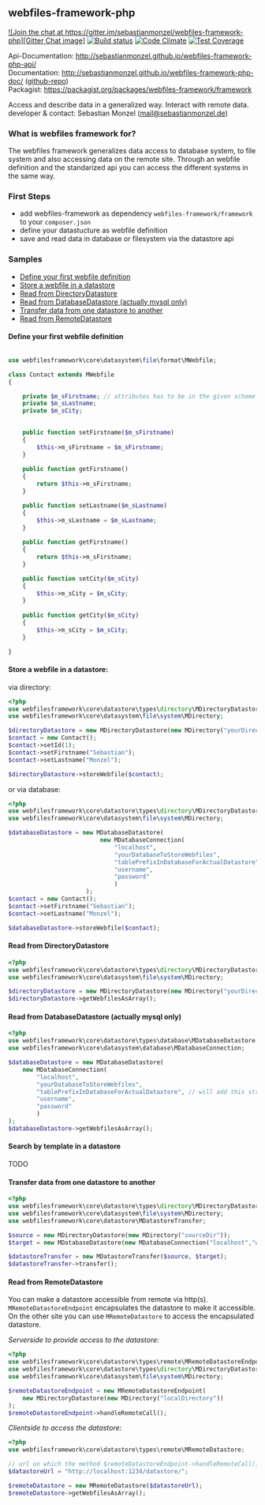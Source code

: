 ## webfiles-framework-php

[![Join the chat at https://gitter.im/sebastianmonzel/webfiles-framework-php][Gitter Chat image]][Gitter Chat link]
[![Build status][Travis Develop image]][Travis Develop link]
[![Code Climate][Codeclimate image]][Codeclimate link]
[![Test Coverage][Codeclimate coverage image]][Codeclimate coverage link]

[Gitter Chat image]: https://badges.gitter.im/sebastianmonzel/webfiles-framework-php.svg
[Gitter Chat link]: https://gitter.im/sebastianmonzel/webfiles-framework-php?utm_source=badge&utm_medium=badge&utm_campaign=pr-badge&utm_content=badge

[Travis Develop image]: https://img.shields.io/travis/sebastianmonzel/webfiles-framework-php/develop.svg?style=flat-square
[Travis Develop link]: https://travis-ci.org/sebastianmonzel/webfiles-framework-php

[Codeclimate image]: https://codeclimate.com/github/sebastianmonzel/webfiles-framework-php/badges/gpa.svg
[Codeclimate link]: https://codeclimate.com/github/sebastianmonzel/webfiles-framework-php

[Codeclimate coverage image]: https://codeclimate.com/github/sebastianmonzel/webfiles-framework-php/badges/coverage.svg
[Codeclimate coverage link]: https://codeclimate.com/github/sebastianmonzel/webfiles-framework-php/coverage

Api-Documentation: http://sebastianmonzel.github.io/webfiles-framework-php-api/<br />
Documentation: http://sebastianmonzel.github.io/webfiles-framework-php-doc/ ([github-repo](https://github.com/sebastianmonzel/webfiles-framework-php-doc))<br />
Packagist: https://packagist.org/packages/webfiles-framework/framework

Access and describe data in a generalized way. Interact with remote data.<br />
developer & contact: Sebastian Monzel (mail@sebastianmonzel.de)


### What is webfiles framework for?
The webfiles framework generalizes data access to database system, to file system and also accessing data on the remote site. Through an webfile definition and the standarized api you can access the different systems in the same way.


### First Steps
 - add webfiles-framework as dependency `webfiles-framework/framework` to your `composer.json`
 - define your datastucture as webfile definition
 - save and read data in database or filesystem via the datastore api


### Samples

 - [Define your first webfile definition](#define-your-first-webfile-definition)
 - [Store a webfile in a datastore](#store-a-webfile-in-a-datastore)
 - [Read from DirectoryDatastore](#read-from-directorydatastore)
 - [Read from DatabaseDatastore (actually mysql only)](#read-from-databasedatastore-actually-mysql-only)
 - [Transfer data from one datastore to another](#transfer-data-from-one-datastore-to-another)
 - [Read from RemoteDatastore](#read-from-remotedatastore)

#### Define your first webfile definition
```php

use webfilesframework\core\datasystem\file\format\MWebfile;

class Contact extends MWebfile
{

    private $m_sFirstname; // attributes has to be in the given scheme - all attributes with "m_" as prefix gets persisted - "s" defines the type of the attribute (string)
    private $m_sLastname;
    private $m_sCity;

    
    public function setFirstname($m_sFirstname)
    {
        $this->m_sFirstname = $m_sFirstname;
    }
    
    public function getFirstname()
    {
        return $this->m_sFirstname;
    }

    public function setLastname($m_sLastname)
    {
        $this->m_sLastname = $m_sLastname;
    }
    
    public function getFirstname()
    {
        return $this->m_sFirstname;
    }

    public function setCity($m_sCity)
    {
        $this->m_sCity = $m_sCity;
    }
    
    public function getCity($m_sCity)
    {
        $this->m_sCity = $m_sCity;
    }

}
```

#### Store a webfile in a datastore:
via directory:
```php
<?php
use webfilesframework\core\datastore\types\directory\MDirectoryDatastore;
use webfilesframework\core\datasystem\file\system\MDirectory;

$directoryDatastore = new MDirectoryDatastore(new MDirectory("yourDirectoryToStoreWebfiles"));
$contact = new Contact();
$contact->setId(1);
$contact->setFirstname("Sebastian");
$contact->setLastname("Monzel");

$directoryDatastore->storeWebfile($contact);
```

or via database:
```php
<?php
use webfilesframework\core\datastore\types\directory\MDirectoryDatastore;
use webfilesframework\core\datasystem\file\system\MDirectory;

$databaseDatastore = new MDatabaseDatastore(
                          new MDatabaseConnection(
                              "localhost",
                              "yourDatabaseToStoreWebfiles",
                              "tablePrefixInDatabaseForActualDatastore", // will add this string before every created table name 
                              "username",
                              "password"
                              )
                      );
$contact = new Contact();
$contact->setFirstname("Sebastian");
$contact->setLastname("Monzel");

$databaseDatastore->storeWebfile($contact);
```

#### Read from DirectoryDatastore
```php
<?php
use webfilesframework\core\datastore\types\directory\MDirectoryDatastore;
use webfilesframework\core\datasystem\file\system\MDirectory;

$directoryDatastore = new MDirectoryDatastore(new MDirectory("yourDirectoryToStoreWebfiles"));
$directoryDatastore->getWebfilesAsArray();
```
#### Read from DatabaseDatastore (actually mysql only)
```php
<?php
use webfilesframework\core\datastore\types\database\MDatabaseDatastore;
use webfilesframework\core\datasystem\database\MDatabaseConnection;

$databaseDatastore = new MDatabaseDatastore(
    new MDatabaseConnection(
        "localhost",
        "yourDatabaseToStoreWebfiles",
        "tablePrefixInDatabaseForActualDatastore", // will add this string before every created table name 
        "username",
        "password"
        )
);
$databaseDatastore->getWebfilesAsArray();

```

#### Search by template in a datastore
TODO

#### Transfer data from one datastore to another
```php
<?php
use webfilesframework\core\datastore\types\directory\MDirectoryDatastore;
use webfilesframework\core\datasystem\file\system\MDirectory;
use webfilesframework\core\datastore\MDatastoreTransfer;

$source = new MDirectoryDatastore(new MDirectory("sourceDir"));
$target = new MDatabaseDatastore(new MDatabaseConnection("localhost","wonderfulDatabasename","mytableprefix","myuser","mypassword"));

$datastoreTransfer = new MDatastoreTransfer($source, $target);
$datastoreTransfer->transfer();

```
#### Read from RemoteDatastore
You can make a datastore accessible from remote via http(s). `MRemoteDatastoreEndpoint` encapsulates the datastore to make
it accessible. On the other site you can use `MRemoteDatastore` to access the encapsulated datastore. 

*Serverside to provide access to the datastore:*
```php
<?php
use webfilesframework\core\datastore\types\remote\MRemoteDatastoreEndpoint; 
use webfilesframework\core\datastore\types\directory\MDirectoryDatastore;
use webfilesframework\core\datasystem\file\system\MDirectory;

$remoteDatastoreEndpoint = new MRemoteDatastoreEndpoint(
    new MDirectoryDatastore(new MDirectory("localDirectory"))
);
$remoteDatastoreEndpoint->handleRemoteCall();
```

*Clientside to access the datastore:*
```php
<?php
use webfilesframework\core\datastore\types\remote\MRemoteDatastore;

// url on which the method $remoteDatastoreEndpoint->handleRemoteCall(); is reachable:
$datastoreUrl = "http://localhost:1234/datastore/";

$remoteDatastore = new MRemoteDatastore($datastoreUrl);
$remoteDatastore->getWebfilesAsArray();
```
